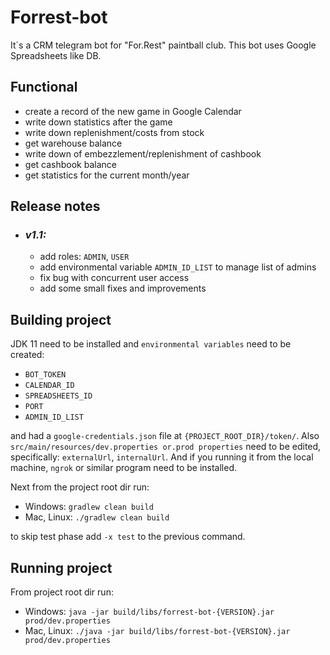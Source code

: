 # Forrest-bot

It`s a CRM telegram bot for "For.Rest" paintball club. This bot uses 
Google Spreadsheets like DB.

## Functional
- create a record of the new game in Google Calendar
- write down statistics after the game
- write down replenishment/costs from stock
- get warehouse balance
- write down of embezzlement/replenishment of cashbook
- get cashbook balance
- get statistics for the current month/year

## Release notes

- ### **_v1.1:_**
  - add roles: ```ADMIN```, ```USER```
  - add environmental variable ```ADMIN_ID_LIST``` to manage list of admins
  - fix bug with concurrent user access
  - add some small fixes and improvements 

## Building project

JDK 11 need to be installed and ```environmental variables``` need to be created:

- ```BOT_TOKEN```
- ```CALENDAR_ID```
- ```SPREADSHEETS_ID```
- ```PORT```
- ```ADMIN_ID_LIST```

and had a ```google-credentials.json``` file at ```{PROJECT_ROOT_DIR}/token/```.
Also ```src/main/resources/dev.properties or.prod properties``` need to be edited, specifically: ```externalUrl```, ```internalUrl```. 
And if you running it from the local machine, ```ngrok``` or similar program need to be installed.

Next from the project root dir run:

- Windows: 
```gradlew clean build```
- Mac, Linux: 
```./gradlew clean build```

to skip test phase add `-x test` to the previous command.

## Running project

From project root dir run:
- Windows: 
```java -jar build/libs/forrest-bot-{VERSION}.jar prod/dev.properties```
- Mac, Linux: 
```./java -jar build/libs/forrest-bot-{VERSION}.jar prod/dev.properties```



